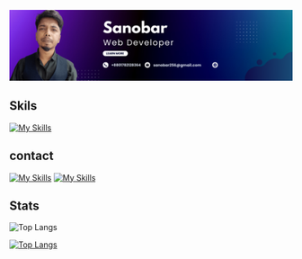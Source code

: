 
![cover](https://github.com/Sanobar-rahaman/Sanobar-rahaman/blob/main/Purple%20Gradient%20Digital%20Marketing%20LinkedIn%20Banner%20(1).png)

## Skils
[![My Skills](https://skillicons.dev/icons?i=react,js,html,css,express,mongodb)](https://skillicons.dev)


## contact
[![My Skills](https://skillicons.dev/icons?i=linkedin)](https://www.linkedin.com/in/sanobar-rahaman-01a393238/)
[![My Skills](https://skillicons.dev/icons?i=linkedin)](https://skillicons.dev)


## Stats


![Top Langs](https://github-readme-stats.vercel.app/api/top-langs/?username=sanobar-rahaman&hide_progress=true)


[![Top Langs](https://github-readme-stats.vercel.app/api/top-langs/?username=sanobar-rahaman&theme=dracula&card_width=1000)](https://github.com/anuraghazra/github-readme-stats)


